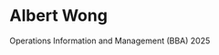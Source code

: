 # Albert Wong
Operations Information and Management (BBA)
2025

<!--
**albertwong11/albertwong11** is a ✨ _special_ ✨ repository because its `README.md` appears on your GitHub profile.

- 👯 I’m looking to collaborate on ...anything
- 💬 Ask me about ... anything
- 📫 How to reach me: ... email or phone
- 😄 Pronouns: ...he/him/his
-->
